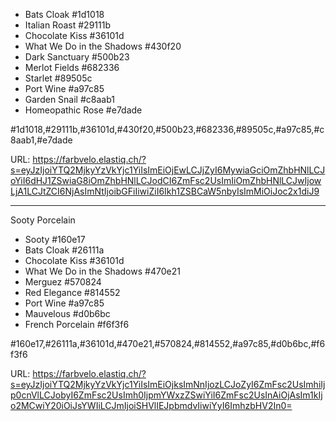 - Bats Cloak #1d1018
- Italian Roast #29111b
- Chocolate Kiss #36101d
- What We Do in the Shadows #430f20
- Dark Sanctuary #500b23
- Merlot Fields #682336
- Starlet #89505c
- Port Wine #a97c85
- Garden Snail #c8aab1
- Homeopathic Rose #e7dade

#1d1018,#29111b,#36101d,#430f20,#500b23,#682336,#89505c,#a97c85,#c8aab1,#e7dade

URL: https://farbvelo.elastiq.ch/?s=eyJzIjoiYTQ2MjkyYzVkYjc1YiIsImEiOjEwLCJjZyI6MywiaGciOmZhbHNlLCJoYiI6dHJ1ZSwiaG8iOmZhbHNlLCJodCI6ZmFsc2UsImIiOmZhbHNlLCJwIjowLjA1LCJtZCI6NjAsImNtIjoibGFiIiwiZiI6Ikh1ZSBCaW5nbyIsImMiOiJoc2x1diJ9

---

Sooty Porcelain

- Sooty #160e17
- Bats Cloak #26111a
- Chocolate Kiss #36101d
- What We Do in the Shadows #470e21
- Merguez #570824
- Red Elegance #814552
- Port Wine #a97c85
- Mauvelous #d0b6bc
- French Porcelain #f6f3f6

#160e17,#26111a,#36101d,#470e21,#570824,#814552,#a97c85,#d0b6bc,#f6f3f6

URL: https://farbvelo.elastiq.ch/?s=eyJzIjoiYTQ2MjkyYzVkYjc1YiIsImEiOjksImNnIjozLCJoZyI6ZmFsc2UsImhiIjp0cnVlLCJobyI6ZmFsc2UsImh0IjpmYWxzZSwiYiI6ZmFsc2UsInAiOjAsIm1kIjo2MCwiY20iOiJsYWIiLCJmIjoiSHVlIEJpbmdvIiwiYyI6ImhzbHV2In0=
